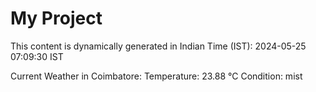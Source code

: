 # My Project

This content is dynamically generated in Indian Time (IST): 2024-05-25 07:09:30 IST


Current Weather in Coimbatore:
Temperature: 23.88 °C
Condition: mist
